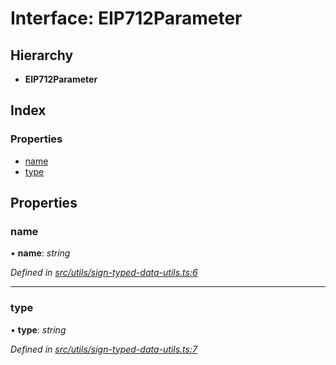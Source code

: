 # Interface: EIP712Parameter

## Hierarchy

* **EIP712Parameter**

## Index

### Properties

* [name](_utils_sign_typed_data_utils_.eip712parameter.md#name)
* [type](_utils_sign_typed_data_utils_.eip712parameter.md#type)

## Properties

###  name

• **name**: *string*

*Defined in [src/utils/sign-typed-data-utils.ts:6](https://github.com/celo-org/celo-monorepo/blob/master/packages/contractkit/src/utils/sign-typed-data-utils.ts#L6)*

___

###  type

• **type**: *string*

*Defined in [src/utils/sign-typed-data-utils.ts:7](https://github.com/celo-org/celo-monorepo/blob/master/packages/contractkit/src/utils/sign-typed-data-utils.ts#L7)*
